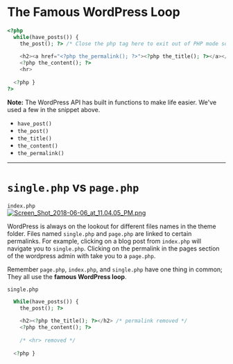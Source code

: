 # The Famous WordPress Loop

```php
<?php
  while(have_posts()) {
    the_post(); ?> /* Close the php tag here to exit out of PHP mode so we can enter HTML mode */
    
    <h2><a href="<?php the_permalink(); ?>"><?php the_title(); ?></a></h2>
    <?php the_content(); ?>
    <hr>
    
  <?php }
?>
```

**Note:** The WordPress API has built in functions to make life easier. We've used a few in the snippet above.

- `have_post()`
- `the_post()`
- `the_title()`
- `the_content()`
- `the_permalink()`

---

# `single.php` vs `page.php`

 `index.php`  
[![Screen_Shot_2018-06-06_at_11.04.05_PM.png](https://s15.postimg.cc/80x0ykpqj/Screen_Shot_2018-06-06_at_11.04.05_PM.png)](https://postimg.cc/image/czkjd3tjb/)

WordPress is always on the lookout for different files names in the theme folder. Files named `single.php` and `page.php` are linked to certain permalinks. For example, clicking on a blog post from `index.php` will navigate you to `single.php`. Clicking on the permalink in the pages section of the wordpress admin with take you to a `page.php`.  

Remember `page.php`, `index.php`, and `single.php` have one thing in common; They all use the **famous WordPress loop**.  

`single.php`
```php
  While(have_posts()) {
    the_post(); ?>
    
    <h2><?php the_title(); ?></h2> /* permalink removed */
    <?php the_content(); ?>
    
    /* <hr> removed */
    
  <?php }
```
